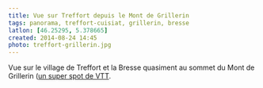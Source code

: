 ```yaml
---
title: Vue sur Treffort depuis le Mont de Grillerin
tags: panorama, treffort-cuisiat, grillerin, bresse
latlon: [46.25295, 5.378665]
created: 2014-08-24 14:45
photo: treffort-grillerin.jpg
---
```

Vue sur le village de Treffort et la Bresse quasiment au sommet du Mont de
Grillerin ([un super spot de VTT](/posts/single-tracks-du-mont-grillerin/).
